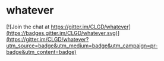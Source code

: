 # whatever

[![Join the chat at https://gitter.im/CLGD/whatever](https://badges.gitter.im/CLGD/whatever.svg)](https://gitter.im/CLGD/whatever?utm_source=badge&utm_medium=badge&utm_campaign=pr-badge&utm_content=badge)